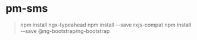 # pm-sms



>npm install ngx-typeahead
>npm install --save rxjs-compat
>npm install --save @ng-bootstrap/ng-bootstrap
